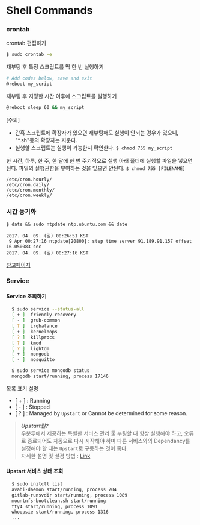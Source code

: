 # Shell Commands
### crontab
crontab 편집하기  

```BASH
$ sudo crontab -e
```

재부팅 후 특정 스크립트를 딱 한 번 실행하기 

```BASH
# Add codes below, save and exit
@reboot my_script
```

재부팅 후 지정한 시간 이후에 스크립트를 실행하기

```BASH
@reboot sleep 60 && my_script
```

[주의]   
* 간혹 스크립트에 확장자가 있으면 재부팅해도 실행이 안되는 경우가 있으니, "*.sh"등의 확장자는 지운다.  
* 실행할 스크립트는 실행이 가능한지 확인한다. `$ chmod 755 my_script`

한 시간, 하루, 한 주, 한 달에 한 번 주기적으로 실행
아래 폴더에 실행할 파일을 넣으면 된다.
파일의 실행권한을 부여하는 것을 잊으면 안된다. `$ chmod 755 [FILENAME]`

```
/etc/cron.hourly/
/etc/cron.daily/   
/etc/cron.monthly/ 
/etc/cron.weekly/
```

### 시간 동기화
```
$ date && sudo ntpdate ntp.ubuntu.com && date
```
```
2017. 04. 09. (일) 00:26:51 KST
 9 Apr 00:27:16 ntpdate[20800]: step time server 91.189.91.157 offset 16.050083 sec
2017. 04. 09. (일) 00:27:16 KST
```

[참고페이지](http://system-monitoring.readthedocs.io/en/latest/log.html)

### Service

#### Service 조회하기

```Bash
  $ sudo service --status-all
  [ + ]  friendly-recovery
  [ - ]  grub-common
  [ ? ]  irqbalance
  [ + ]  kerneloops
  [ ? ]  killprocs
  [ ? ]  kmod
  [ ? ]  lightdm
  [ + ]  mongodb
  [ - ]  mosquitto
```

```Bash
  $ sudo service mongodb status
  mongodb start/running, process 17146
```

목록 표기 설명  

* [ + ] : Running
* [ - ] : Stopped
* [ ? ] : Managed by `Upstart` or Cannot be determined for some reason.


> ***Upstart란?***  
> 우분투에서 제공하는 특별한 서비스 관리 툴
> 부팅할 때 항상 실행해야 하고, 오류로 종료되어도 자동으로 다시 시작해야 하며 다른 서비스와의 Dependancy를 설정해야 할 때는 `Upstart`로 구동하는 것이 좋다.  
> 자세한 설명 및 설정 방법 : [Link](http://blog.sapzil.org/2014/08/12/upstart/)

#### Upstart 서비스 상태 조회

```Bash
  $ sudo initctl list
  avahi-daemon start/running, process 704
  gitlab-runsvdir start/running, process 1089
  mountnfs-bootclean.sh start/running
  tty4 start/running, process 1091
  whoopsie start/running, process 1316
  ...
```



